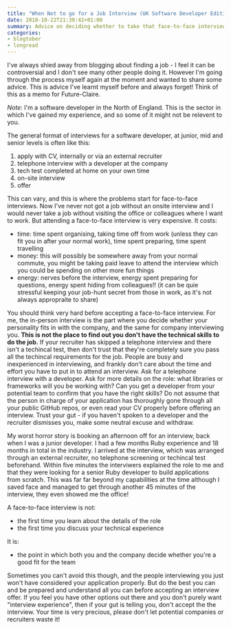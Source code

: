 ```yaml
---
title: "When Not to go for a Job Interview (UK Software Developer Edition)"
date: 2018-10-22T21:39:42+01:00
summary: Advice on deciding whether to take that face-to-face interview for developers.
categories:
- blogtober
- longread
---
```


I've always shied away from blogging about finding a job - I feel it can be controversial and I don't see many other people doing it. However I'm going through the process myself again at the moment and wanted to share some advice. This is advice I've learnt myself before and always forget! Think of this as a memo for Future-Claire.

_Note_: I'm a software developer in the North of England. This is the sector in which I've gained my experience, and so some of it might not be relevent to you.

The general format of interviews for a software developer, at junior, mid and senior levels is often like this:

1. apply with CV, internally or via an external recruiter
2. telephone interview with a developer at the company
3. tech test completed at home on your own time
4. on-site interview
5. offer

This can vary, and this is where the problems start for face-to-face interviews. Now I've never not got a job without an onsite interview and I would never take a job without visiting the office or colleagues where I want to work. But attending a face-to-face interview is very expensive. It costs:

- time: time spent organising, taking time off from work (unless they can fit you in after your normal work), time spent preparing, time spent travelling
- money: this will possibly be somewhere away from your normal commute, you might be taking paid leave to attend the interview which you could be spending on other more fun things
- energy: nerves before the interview, energy spent preparing for questions, energy spent hiding from colleagues!! (it can be quie stressful keeping your job-hunt secret from those in work, as it's not always appropraite to share)

You should think very hard before accepting a face-to-face interview. For me, the in-person interview is the part where you decide whether your personality fits in with the company, and the same for company interviewing you. **This is not the place to find out you don't have the technical skills to do the job.** If your recruiter has skipped a telephone interview and there isn't a techincal test, then don't trust that they're completely sure you pass all the techincal requirements for the job. People are busy and inexperienced in interviewing, and frankly don't care about the time and effort you have to put in to attend an interview. Ask for a telephone interview with a developer. Ask for more details on the role: what libraries or frameworks will you be working with? Can you get a developer from your potential team to confirm that you have the right skills? Do not assume that the person in charge of your application has thoroughly gone through all your public GitHub repos, or even read your CV properly before offering an interview. Trust your gut - if you haven't spoken to a developer and the recruiter dismisses you, make some neutral excuse and withdraw.

My worst horror story is booking an afternoon off for an interview, back when I was a junior developer. I had a few months Ruby experience and 18 months in total in the industry. I arrived at the interview, which was arranged through an external recruiter, no telephone screening or techincal test beforehand. Within five minutes the interviwers explained the role to me and that they were looking for a senior Ruby developer to build applications from scratch. This was far far beyond my capabilities at the time although I saved face and managed to get through another 45 minutes of the interview, they even showed me the office!

A face-to-face interview is not:

- the first time you learn about the details of the role
- the first time you discuss your technical experience

It is:

- the point in which both you and the company decide whether you're a good fit for the team

Sometimes you can't avoid this though, and the people interviewing you just won't have considered your application properly. But do the best you can and be prepared and understand all you can before accepting an interview offer. If you feel you have other options out there and you don't purely want "interview experience", then if your gut is telling you, don't accept the the interview. Your time is very precious, please don't let potential companies or recruiters waste it!
